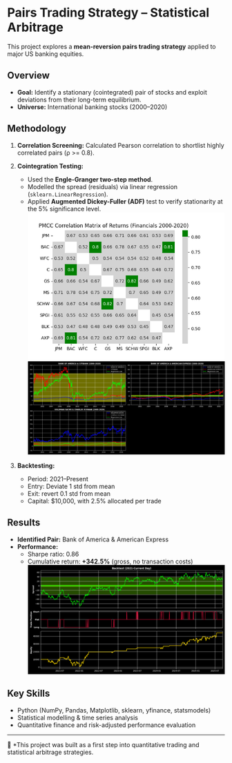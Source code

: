 # Pairs Trading Strategy – Statistical Arbitrage

This project explores a **mean-reversion pairs trading strategy** applied to major US banking equities.

## Overview
- **Goal:** Identify a stationary (cointegrated) pair of stocks and exploit deviations from their long-term equilibrium.
- **Universe:** International banking stocks (2000–2020)

## Methodology
1. **Correlation Screening:** Calculated Pearson correlation to shortlist highly correlated pairs (ρ >= 0.8).
2. **Cointegration Testing:**  
   - Used the **Engle-Granger two-step method**.  
   - Modelled the spread (residuals) via linear regression (`sklearn.LinearRegression`).  
   - Applied **Augmented Dickey-Fuller (ADF)** test to verify stationarity at the 5% significance level.
     ![Correlation Screening](images/CorrMatrixFinancials.png)
     ![Correlated Pairs](images/PotentialPairs.png)
     
3. **Backtesting:**  
   - Period: 2021–Present  
   - Entry: Deviate 1 std from mean  
   - Exit: revert 0.1 std from mean  
   - Capital: $10,000, with 2.5% allocated per trade

## Results
- **Identified Pair:** Bank of America & American Express 
- **Performance:**  
  - Sharpe ratio: 0.86  
  - Cumulative return: **+342.5%** (gross, no transaction costs)
    ![Backtest Results](images/Backtest.png)

## Key Skills
- Python (NumPy, Pandas, Matplotlib, sklearn, yfinance, statsmodels)
- Statistical modelling & time series analysis
- Quantitative finance and risk-adjusted performance evaluation

---

📌 *This project was built as a first step into quantitative trading and statistical arbitrage strategies.
